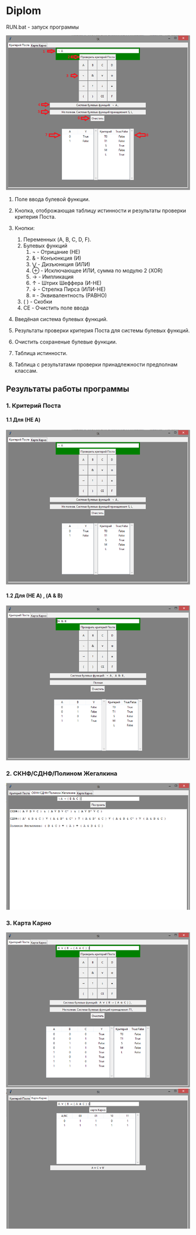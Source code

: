 # Diplom

RUN.bat - запуск программы  


![alt text](img/um.png)
1. Поле ввода булевой функции.
2. Кнопка, отоброжающая таблицу истинности и результаты проверки критерия Поста.
3. Кнопки:
    1. Переменных (A, B, C, D, F).
    2. Булевых функций
        1. ¬ - Отрицание (НЕ)
        2. & - Конъюнкция (И)
        3. ⋁ - Дизъюнкция (ИЛИ)
        4. ⊕ - Исключающее ИЛИ, сумма по модулю 2 (XOR)
        5. → - Импликация
        6. ↑ - Штрих Шеффера (И-НЕ)
        7. ↓ - Стрелка Пирса (ИЛИ-НЕ)
        8. ≡ - Эквивалентность (РАВНО)
    3. ( ) - Скобки
    4. CE - Очистить поле ввода
     
4. Введёная система булевых функций.
5. Результаты проверки критерия Поста для системы булевых функций.
6. Очистить сохраненые булевые функции.
7. Таблица истинности.
8. Таблица с результатами проверки принадлежности предполнам классам.

## Результаты работы программы

### 1. Критерий Поста
#### 1.1 Для (НЕ A) 
![alt text](img/1.png)
#### 1.2 Для (НЕ A) , (A & B)
![alt text](img/2.png)

### 2. СКНФ/СДНФ/Полином Жегалкина 
![alt text](img/5.png)

### 3. Карта Карно 
![alt text](img/3.png)
![alt text](img/4.png)


